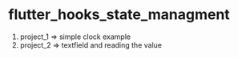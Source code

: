 # flutter_hooks_state_managment

1. project_1 => simple clock example
2. project_2 => textfield and reading the value
